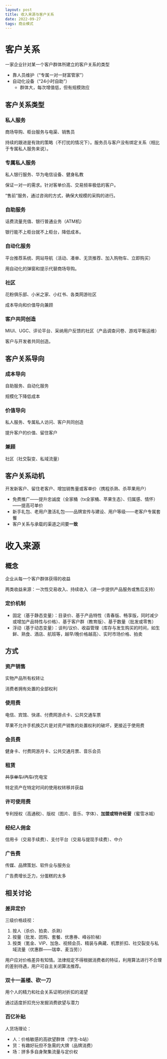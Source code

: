 ```yaml
---
layout: post
title: 收入来源与客户关系
date: 2022-09-27
tags: 商业模式
---
```


# 客户关系

一家企业针对某一个客户群体所建立的客户关系的类型

- 靠人员维护（“专属一对一财富管家”）
- 自动化设备（“24小时自助”）
  - 群体大，每次增值低，但有规模效应

## 客户关系类型

### 私人服务

商场导购、柜台服务与电渠、销售员

持续的跟进是有效的策略（不打扰的情况下）。服务员与客户没有绑定关系（相比于专属私人服务来说）。

### 专属私人服务

私人银行服务、华为电信设备、健身私教

保证一对一的需求。针对客单价高、交易频率极低的客户。

“售前”服务，通过咨询的方式，确保大规模的采购的进行。

### 自助服务

话费流量充值、银行普通业务（ATM机）

银行能不上柜台就不上柜台，降低成本。

### 自动化服务

平台推荐系统、网站导航（活动、凑单、无货推荐、加入购物车、立即购买）

用自动化的弹窗和提示代替商场导购。

### 社区

花粉俱乐部、小米之家、小红书、各类网游社区

成本导向和价值导向兼顾

### 客户共同创造

MIUI、UGC、评论平台、采纳用户反馈的社区（产品调查问卷、游戏平衡运维）

客户与开发者共同创造。

## 客户关系导向

### 成本导向

自助服务、自动化服务

规模化下降低成本

### 价值导向

私人服务、专属私人访问、客户共同创造

提升客户的价值、留住客户

### 兼顾

社区（社交裂变、私域流量）

## 客户关系动机

开发新客户、留住老客户、增加销售量或客单价（携程杀熟、杀苹果用户）

- 免费推广——提升忠诚度（全家桶（tx全家桶、苹果生态）、归属感、情怀）——提高可单价
- 新手礼包、老用户激活礼包——品牌宣传与建设、用户等级——老客户专属套餐
- 客户关系与承载的渠道之间要**一致**

# 收入来源

## 概念

企业从每一个客户群体获得的收益

两类收益来源：一次性交易收入、持续收入（进一步提供产品服务或售后支持）

### 定价机制

- 固定（基于静态变量）：目录价、基于产品特性（青春版、畅享版，同时减少或增加产品特性与价格）、基于客户群（教育版）、基于数量（批发或零售）
- 浮动（基于动态变量）：谈判/议价、收益管理（库存与发生购买的时间，如生鲜、熟食、酒店、航班等，越早/晚价格越高）、实时市场价格、拍卖

## 方式

### 资产销售

实物产品所有权转让

消费者拥有处置的全部权利

### 使用费

电信、宾馆、快递、付费网游点卡、公共交通车票

苹果不允许手机换芯片是对资产销售的处置权利的破坏，更接近于使用费

### 会员费

健身卡、付费网游月卡、公共交通月票、音乐会员

### 租赁

~~共享单车/汽车/~~充电宝

特定资产在特定时间的使用权转移并获益

### 许可使用费

专利授权（高通税）、版权（图片、音乐、字体）、**加盟或特许经营**（蜜雪冰城）

### 经纪人佣金

信用卡（交易手续费）、支付平台（交易与提现手续费）、中介

### 广告费

传媒、品牌策划、软件业与服务业

广告费增长乏力，分蛋糕的太多

## 相关讨论

### 差异定价

三级价格歧视：

1. 按人（杀价、拍卖、杀熟）
2. 按量（批发、团购、套餐、优惠券、峰谷阶梯）
3. 按类（氪金、VIP、加急、视频会员、精装与典藏、机票折扣、社交裂变与私域流量（优惠群——瑞幸、麦当劳））

用户应对价格差异有知情。法律规定不得根据消费者的特征，利用算法进行不合理的差别待遇，用户可自主关闭算法推荐。

### 双十一盖楼、砍一刀

用个人的精力和社会关系证明对折扣的渴望

通过适度折扣充分发掘消费欲望与潜力

### 百亿补贴

人货场理论：

- 人：价格敏感的高欲望群体（学生-b站）
- 货：有趣好玩但不急需的大牌（品牌消费）
- 场：拼多多自身聚集流量与定价权